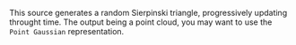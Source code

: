 This source generates a random Sierpinski triangle, progressively updating throught time.
The output being a point cloud, you may want to use the `Point Gaussian` representation.
